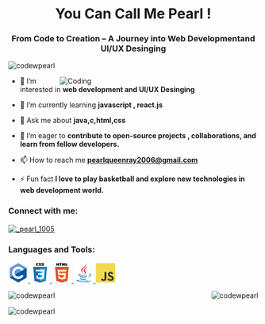 <h1 align="center">You Can Call Me Pearl !</h1>
<h3 align="center">From Code to Creation – A Journey into Web Developmentand UI/UX Desinging</h3>

<p align="left"> <img src="https://komarev.com/ghpvc/?username=codewpearl&label=Profile%20views&color=0e75b6&style=flat" alt="codewpearl" /> </p>


<img align="right" alt="Coding" width="400" src="https://user-images.githubusercontent.com/74038190/213760705-0d5bf320-4f43-4352-b74b-0889ae726bf7.gif">


- 🔭 I’m interested in **web development and UI/UX Desinging**

- 🌱 I’m currently learning **javascript , react.js**

- 💬 Ask me about **java,c,html,css**

- 👯 I’m eager to **contribute to open-source projects , collaborations, and learn from fellow developers.**

- 📫 How to reach me **pearlqueenray2006@gmail.com**

- ⚡ Fun fact **I love to play basketball and explore new technologies in web development world.**

<h3 align="left">Connect with me:</h3>
<p align="left">

<a href="https://instagram.com/_pearl_1005" target="blank"><img align="center" src="https://raw.githubusercontent.com/rahuldkjain/github-profile-readme-generator/master/src/images/icons/Social/instagram.svg" alt="_pearl_1005" height="30" width="40" /></a>
</p>

<h3 align="left">Languages and Tools:</h3>
<p align="left"> <a href="https://www.cprogramming.com/" target="_blank" rel="noreferrer"> <img src="https://raw.githubusercontent.com/devicons/devicon/master/icons/c/c-original.svg" alt="c" width="40" height="40"/> </a> <a href="https://www.w3schools.com/css/" target="_blank" rel="noreferrer"> <img src="https://raw.githubusercontent.com/devicons/devicon/master/icons/css3/css3-original-wordmark.svg" alt="css3" width="40" height="40"/> </a> <a href="https://www.w3.org/html/" target="_blank" rel="noreferrer"> <img src="https://raw.githubusercontent.com/devicons/devicon/master/icons/html5/html5-original-wordmark.svg" alt="html5" width="40" height="40"/> </a> <a href="https://www.java.com" target="_blank" rel="noreferrer"> <img src="https://raw.githubusercontent.com/devicons/devicon/master/icons/java/java-original.svg" alt="java" width="40" height="40"/> </a> <a href="https://developer.mozilla.org/en-US/docs/Web/JavaScript" target="_blank" rel="noreferrer"> <img src="https://raw.githubusercontent.com/devicons/devicon/master/icons/javascript/javascript-original.svg" alt="javascript" width="40" height="40"/> 
</a> </p>


<p><img align="left" src="https://github-readme-stats.vercel.app/api/top-langs?username=codewpearl&show_icons=true&locale=en&layout=compact" alt="codewpearl" /></p>

<p>&nbsp;<img align="right" src="https://github-readme-stats.vercel.app/api?username=codewpearl&show_icons=true&locale=en" alt="codewpearl" /></p>

<p><img align="center" src="https://github-readme-streak-stats.herokuapp.com/?user=codewpearl&" alt="codewpearl" /></p>

  

<!---
CodeWPearl/CodeWPearl is a ✨ special ✨ repository because its `README.md` (this file) appears on your GitHub profile.
You can click the Preview link to take a look at your changes.
--->
